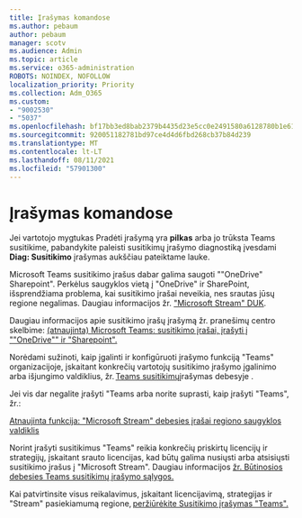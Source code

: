 ```yaml
---
title: Įrašymas komandose
ms.author: pebaum
author: pebaum
manager: scotv
ms.audience: Admin
ms.topic: article
ms.service: o365-administration
ROBOTS: NOINDEX, NOFOLLOW
localization_priority: Priority
ms.collection: Adm_O365
ms.custom:
- "9002530"
- "5037"
ms.openlocfilehash: bf17bb3ed8bab2379b4435d23e5cc0e2491580a6128780b1e6166513e54c6abd
ms.sourcegitcommit: 920051182781bd97ce4d4d6fbd268cb37b84d239
ms.translationtype: MT
ms.contentlocale: lt-LT
ms.lasthandoff: 08/11/2021
ms.locfileid: "57901300"
---
```

# <a name="recording-in-teams"></a>Įrašymas komandose

Jei vartotojo mygtukas Pradėti įrašymą yra **pilkas** arba jo trūksta Teams susitikime, pabandykite paleisti susitikimų įrašymo diagnostiką įvesdami **Diag: Susitikimo** įrašymas aukščiau pateiktame lauke. 

Microsoft Teams susitikimo įrašus dabar galima saugoti ""OneDrive" Sharepoint". Perkėlus saugyklos vietą į "OneDrive" ir SharePoint, išsprendžiama problema, kai susitikimo įrašai neveikia, nes srautas jūsų regione negalimas. Daugiau informacijos žr. ["Microsoft Stream" DUK](https://docs.microsoft.com/stream/faq#which-regions-does-microsoft-stream-host-my-data-in).

Daugiau informacijos apie susitikimo įrašų įrašymą žr. pranešimų centro skelbime: [(atnaujinta) Microsoft Teams: susitikimo įrašai, įrašyti į ""OneDrive"" ir "Sharepoint".](https://portal.microsoft.com/Adminportal/Home?ref=MessageCenter&id=MC222640)

Norėdami sužinoti, kaip įgalinti ir konfigūruoti įrašymo funkciją "Teams" organizacijoje, įskaitant konkrečių vartotojų susitikimo įrašymo įgalinimo arba išjungimo valdiklius, žr. [Teams susitikimų](https://docs.microsoft.com/microsoftteams/cloud-recording)įrašymas debesyje . 

Jei vis dar negalite įrašyti "Teams arba norite suprasti, kaip įrašyti "Teams", žr.: 

[Atnaujinta funkcija: "Microsoft Stream" debesies įrašai regiono saugyklos valdiklis](https://admin.microsoft.com/AdminPortal/Home#/MessageCenter?id=MC214327)

Norint įrašyti susitikimus "Teams" reikia konkrečių priskirtų licencijų ir strategijų, įskaitant srauto licencijas, kad būtų galima nusiųsti arba atsisiųsti susitikimo įrašus į "Microsoft Stream". Daugiau informacijos [žr. Būtinosios debesies Teams susitikimų įrašymo sąlygos.](https://docs.microsoft.com/microsoftteams/cloud-recording#prerequisites-for-teams-cloud-meeting-recording)

Kai patvirtinsite visus reikalavimus, įskaitant licencijavimą, strategijas ir "Stream" pasiekiamumą regione, [peržiūrėkite Susitikimo įrašymas "Teams".](https://support.office.com/article/34dfbe7f-b07d-4a27-b4c6-de62f1348c24) 